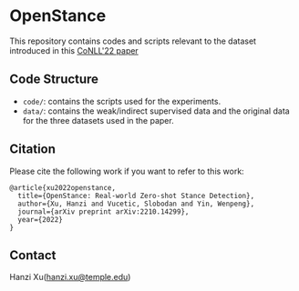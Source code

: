# OpenStance

This repository contains codes and scripts relevant to the dataset introduced in this [CoNLL'22 paper](https://arxiv.org/abs/2210.14299)


<!-- ## Requirements -->

## Code Structure
 - `code/`: contains the scripts used for the experiments. 
 - `data/`: contains the weak/indirect supervised data and the original data for the three datasets used in the paper. 

<!-- ## Dataset -->


<!-- ## Model -->

## Citation 
Please cite the following work if you want to refer to this work: 
```
@article{xu2022openstance,  
  title={OpenStance: Real-world Zero-shot Stance Detection},  
  author={Xu, Hanzi and Vucetic, Slobodan and Yin, Wenpeng},  
  journal={arXiv preprint arXiv:2210.14299},  
  year={2022}  
}
```

## Contact
Hanzi Xu(hanzi.xu@temple.edu)




